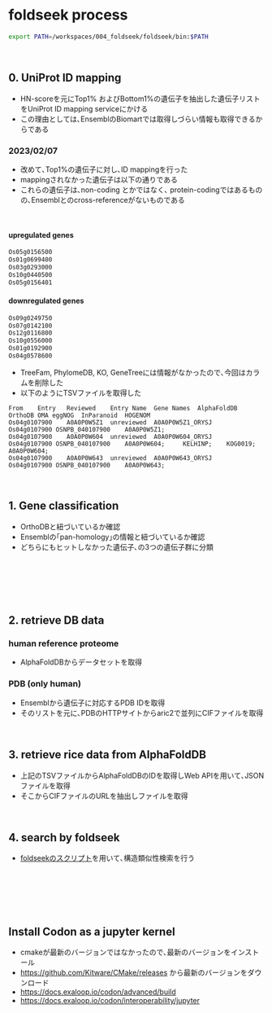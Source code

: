 # foldseek process

```bash
export PATH=/workspaces/004_foldseek/foldseek/bin:$PATH
```

&nbsp;

## 0. UniProt ID mapping

- HN-scoreを元にTop1% およびBottom1%の遺伝子を抽出した遺伝子リストをUniProt ID mapping serviceにかける
- この理由としては､EnsemblのBiomartでは取得しづらい情報も取得できるからである

### 2023/02/07

- 改めて､Top1%の遺伝子に対し､ID mappingを行った
- mappingされなかった遺伝子は以下の通りである
- これらの遺伝子は､non-coding とかではなく､ protein-codingではあるものの､Ensemblとのcross-referenceがないものである

&nbsp;

#### upregulated genes

```txt
Os05g0156500
Os01g0699400
Os03g0293000
Os10g0440500
Os05g0156401
```

#### downregulated genes

```txt
Os09g0249750
Os07g0142100
Os12g0116800
Os10g0556000
Os01g0192900
Os04g0578600
```

- TreeFam, PhylomeDB, KO, GeneTreeには情報がなかったので､今回はカラムを削除した
- 以下のようにTSVファイルを取得した

```tsv
From	Entry	Reviewed	Entry Name	Gene Names	AlphaFoldDB	OrthoDB	OMA	eggNOG	InParanoid	HOGENOM
Os04g0107900	A0A0P0W5Z1	unreviewed	A0A0P0W5Z1_ORYSJ	Os04g0107900 OSNPB_040107900	A0A0P0W5Z1;					
Os04g0107900	A0A0P0W604	unreviewed	A0A0P0W604_ORYSJ	Os04g0107900 OSNPB_040107900	A0A0P0W604;		KELHINP;	KOG0019;	A0A0P0W604;	
Os04g0107900	A0A0P0W643	unreviewed	A0A0P0W643_ORYSJ	Os04g0107900 OSNPB_040107900	A0A0P0W643;			
```

&nbsp;

## 1. Gene classification

- OrthoDBと紐づいているか確認
- Ensemblの｢pan-homology｣の情報と紐づいているか確認
- どちらにもヒットしなかった遺伝子､の3つの遺伝子群に分類

&nbsp;

&nbsp;

&nbsp;

## 2. retrieve DB data

### human reference proteome

- AlphaFoldDBからデータセットを取得

### PDB (only human)

- Ensemblから遺伝子に対応するPDB IDを取得
- そのリストを元に､PDBのHTTPサイトからaric2で並列にCIFファイルを取得

&nbsp;

## 3. retrieve rice data from AlphaFoldDB

- 上記のTSVファイルからAlphaFoldDBのIDを取得しWeb APIを用いて､JSONファイルを取得
- そこからCIFファイルのURLを抽出しファイルを取得

&nbsp;

## 4. search by foldseek

- [foldseekのスクリプト](./script/030_foldseek.sh)を用いて､構造類似性検索を行う

&nbsp;

&nbsp;

&nbsp;

## Install Codon as a jupyter kernel

- cmakeが最新のバージョンではなかったので､最新のバージョンをインストール
- <https://github.com/Kitware/CMake/releases> から最新のバージョンをダウンロード
- <https://docs.exaloop.io/codon/advanced/build>
- <https://docs.exaloop.io/codon/interoperability/jupyter>